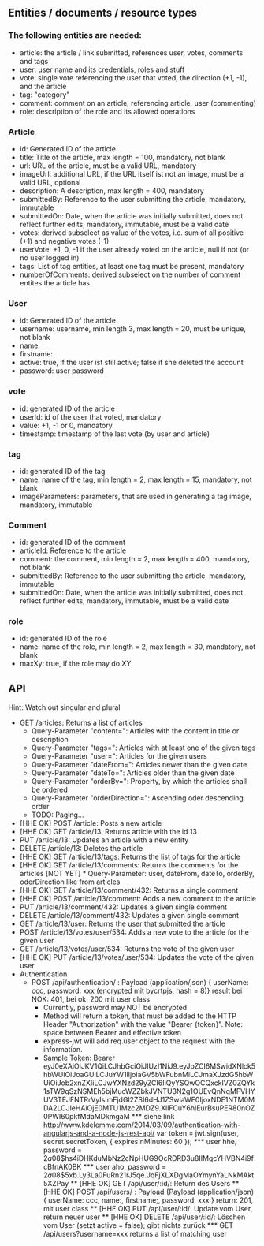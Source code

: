 ## Entities / documents / resource types ##
### The following entities are needed:
* article: the article / link submitted, references user, votes, comments and tags
* user: user name and its credentials, roles and stuff
* vote: single vote referencing the user that voted, the direction (+1, -1), and the article
* tag: "category"
* comment: comment on an article, referencing article, user (commenting)
* role: description of the role and its allowed operations

###  Article
* id: Generated ID of the article
* title: Title of the article, max length = 100, mandatory, not blank
* url: URL of the article, must be a valid URL, mandatory
* imageUrl: additional URL, if the URL itself ist not an image, must be a valid URL, optional
* description: A description, max length = 400, mandatory
* submittedBy: Reference to the user submitting the article, mandatory, immutable
* submittedOn: Date, when the article was initially submitted, does not reflect further edits, mandatory, immutable, must be a valid date
* votes: derived subselect as value of the votes, i.e. sum of all positive (+1) and negative votes (-1)
* userVote: +1, 0, -1 if the user already voted on the article, null if not (or no user logged in)
* tags: List of tag entities, at least one tag must be present, mandatory
* numberOfComments: derived subselect on the number of comment entites the article has.

### User
* id: Generated ID of the article
* username: username, min length 3, max length = 20, must be unique, not blank
* name:
* firstname:
* active: true, if the user ist still active; false if she deleted the account
* password: user password

### vote
* id: generated ID of the article
* userId: id of the user that voted, mandatory
* value: +1, -1 or 0, mandatory
* timestamp: timestamp of the last vote (by user and article)

### tag
* id: generated ID of the tag
* name: name of the tag, min length = 2, max length = 15, mandatory, not blank
* imageParameters: parameters, that are used in generating a tag image, mandatory, immutable
    
### Comment
* id: generated ID of the comment
* articleId: Reference to the article
* comment: the comment, min length = 2, max length = 400, mandatory, not blank 
* submittedBy: Reference to the user submitting the article, mandatory, immutable
* submittedOn: Date, when the article was initially submitted, does not reflect further edits, mandatory, immutable, must be a valid date

### role
* id: generated ID of the role
* name: name of the role, min length = 2, max length = 30, mandatory, not blank
* maxXy: true, if the role may do XY
    
## API ##
Hint: Watch out singular and plural
* GET /articles: Returns a list of articles
    * Query-Parameter "content=": Articles with the content in title or description
    * Query-Parameter "tags=": Articles with at least one of the given tags
    * Query-Parameter "user=": Articles for the given users
    * Query-Parameter "dateFrom=": Articles newer than the given date
    * Query-Parameter "dateTo=": Articles older than the given date
    * Query-Parameter "orderBy=": Property, by which the articles shall be ordered
    * Query-Parameter "orderDirection=": Ascending oder descending order
    * TODO: Paging...
* [HHE OK] POST /article: Posts a new article
* [HHE OK] GET /article/13: Returns article with the id 13
* PUT /article/13: Updates an article with a new entity
* DELETE /article/13: Deletes the article
* [HHE OK] GET /article/13/tags: Returns the list of tags for the article
* [HHE OK] GET /article/13/comments: Returns the comments for the articles
    [NOT YET] * Query-Parameter: user, dateFrom, dateTo, orderBy, oderDirection like from articles
* [HHE OK] GET /article/13/comment/432: Returns a single comment
* [HHE OK] POST /article/13/comment: Adds a new comment to the article
* PUT /article/13/comment/432: Updates a given single comment
* DELETE /article/13/comment/432: Updates a given single comment
* GET /article/13/user: Returns the user that submitted the article
* POST /article/13/votes/user/534: Adds a new vote to the article for the given user
* GET /article/13/votes/user/534: Returns the vote of the given user
* [HHE OK] PUT /article/13/votes/user/534: Updates the vote of the given user
* Authentication
    * POST /api/authentication/ : Payload (application/json) { userName: ccc, password: xxx (encrypted mit bycrtpjs, hash = 8)} result bei NOK: 401, bei ok: 200 mit user class
        * Currently, password may NOT be encrypted
        * Method will return a token, that must be added to the HTTP Header "Authorization" with the value "Bearer {token}". Note: space between Bearer and effective token
        * express-jwt will add req.user object to the request with the information.
        * Sample Token: Bearer eyJ0eXAiOiJKV1QiLCJhbGciOiJIUzI1NiJ9.eyJpZCI6MSwidXNlck5hbWUiOiJoaGUiLCJuYW1lIjoiaGV5bWFubnMiLCJmaXJzdG5hbWUiOiJob2xnZXIiLCJwYXNzd29yZCI6IiQyYSQwOCQxcklVZ0ZQYk1sTW9qSzNSMEh5bjMucWZZbkJVNTU3N2g1OUEvQnNqMFVHYUV3TEJFNTRrVyIsImFjdGl2ZSI6dHJ1ZSwiaWF0IjoxNDE1NTM0MDA2LCJleHAiOjE0MTU1Mzc2MDZ9.XllFCuY6hlEurBsuPER80nOZ0PWI60pkfMdaMDkmgaM
*** siehe link http://www.kdelemme.com/2014/03/09/authentication-with-angularjs-and-a-node-js-rest-api/ var token = jwt.sign(user, secret.secretToken, { expiresInMinutes: 60 });
*** user hhe, password = $2a$08$hs4iDHKduMbNz2cNpHUG9OcRDRD3u8IIMqcYHVBN4i9fcBfnAK0BK
*** user aho, password = $2a$08$5xb.Ly3La0FuRn21rJ5qe.JqFjXLXDgMaOYmynYaLNkMAkt5XZPay
** [HHE OK] GET /api/user/:id/: Return des Users
** [HHE OK] POST /api/users/ : Payload {Payload (application/json) { userName: ccc, name:, firstname;, password: xxx } return: 201, mit user class
** [HHE OK] PUT /api/user/:id/: Update vom User, return neuer user
** [HHE OK] DELETE /api/user/:id/: Löschen vom User (setzt active = false); gibt nichts zurück
*** GET /api/users?username=xxx returns a list of matching user
